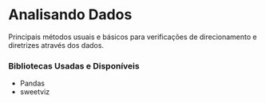 # Analisando Dados

Principais métodos usuais e básicos para verificações de direcionamento e diretrizes através dos dados.

### Bibliotecas Usadas e Disponíveis
- Pandas
- sweetviz

